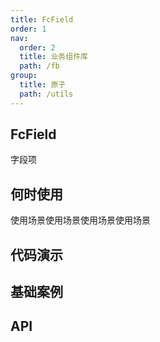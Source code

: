 ```yaml
---
title: FcField
order: 1
nav:
  order: 2
  title: 业务组件库
  path: /fb
group:
  title: 原子
  path: /utils
---
```


## FcField

字段项

## 何时使用

使用场景使用场景使用场景使用场景

## 代码演示

## 基础案例
<code src="./demo/base01.tsx"></code>

## API


